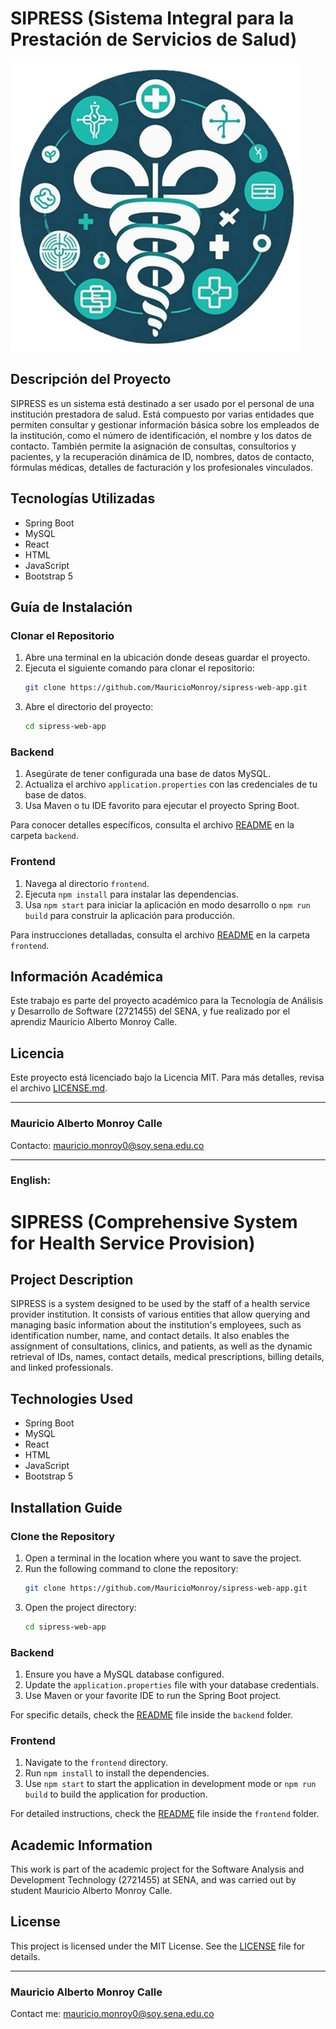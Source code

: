 # SIPRESS (Sistema Integral para la Prestación de Servicios de Salud)

![SIPRESS Logo](backend/src/main/resources/images/print-logo.png)

## Descripción del Proyecto

SIPRESS es un sistema está destinado a ser usado por el personal de una institución prestadora de salud. Está compuesto
por
varias entidades que permiten consultar y gestionar información básica sobre los empleados de la institución, como el
número de identificación, el nombre y los datos de contacto. También permite la asignación de consultas, consultorios y
pacientes, y la recuperación dinámica de ID, nombres, datos de contacto, fórmulas médicas, detalles de facturación y los
profesionales vinculados.

## Tecnologías Utilizadas

- Spring Boot
- MySQL
- React
- HTML
- JavaScript
- Bootstrap 5

## Guía de Instalación

### Clonar el Repositorio

1. Abre una terminal en la ubicación donde deseas guardar el proyecto.
2. Ejecuta el siguiente comando para clonar el repositorio:
   ```bash
   git clone https://github.com/MauricioMonroy/sipress-web-app.git
    ```
3. Abre el directorio del proyecto:
   ```bash
   cd sipress-web-app
   ```

### Backend

1. Asegúrate de tener configurada una base de datos MySQL.
2. Actualiza el archivo `application.properties` con las credenciales de tu base de datos.
3. Usa Maven o tu IDE favorito para ejecutar el proyecto Spring Boot.

Para conocer detalles específicos, consulta el archivo [README](backend/README.md) en la carpeta `backend`.

### Frontend

1. Navega al directorio `frontend`.
2. Ejecuta `npm install` para instalar las dependencias.
3. Usa `npm start` para iniciar la aplicación en modo desarrollo o `npm run build` para construir la aplicación para
   producción.

Para instrucciones detalladas, consulta el archivo [README](frontend/README.md) en la carpeta `frontend`.

## Información Académica

Este trabajo es parte del proyecto académico para la Tecnología de Análisis y Desarrollo de Software (2721455) del SENA,
y fue realizado por el aprendiz Mauricio Alberto Monroy Calle.

## Licencia

Este proyecto está licenciado bajo la Licencia MIT. Para más detalles, revisa el archivo [LICENSE.md](LICENSE.md).

___

### Mauricio Alberto Monroy Calle

Contacto: mauricio.monroy0@soy.sena.edu.co
___

### **English:**

# SIPRESS (Comprehensive System for Health Service Provision)

## Project Description

SIPRESS is a system designed to be used by the staff of a health service provider institution. It consists of various
entities
that allow querying and managing basic information about the institution's employees, such as identification number,
name, and contact details. It also enables the assignment of consultations, clinics, and patients, as well as the
dynamic retrieval of IDs, names, contact details, medical prescriptions, billing details, and linked professionals.

## Technologies Used

- Spring Boot
- MySQL
- React
- HTML
- JavaScript
- Bootstrap 5

## Installation Guide

### Clone the Repository

1. Open a terminal in the location where you want to save the project.
2. Run the following command to clone the repository:
   ```bash
   git clone https://github.com/MauricioMonroy/sipress-web-app.git
    ```
3. Open the project directory:
   ```bash
   cd sipress-web-app
   ```

### Backend

1. Ensure you have a MySQL database configured.
2. Update the `application.properties` file with your database credentials.
3. Use Maven or your favorite IDE to run the Spring Boot project.

For specific details, check the [README](backend/README.md) file inside the `backend` folder.

### Frontend

1. Navigate to the `frontend` directory.
2. Run `npm install` to install the dependencies.
3. Use `npm start` to start the application in development mode or `npm run build` to build the application for
   production.

For detailed instructions, check the [README](frontend/README.md) file inside the `frontend` folder.

## Academic Information

This work is part of the academic project for the Software Analysis and Development Technology (2721455) at SENA, and
was carried out by student Mauricio Alberto Monroy Calle.

## License

This project is licensed under the MIT License. See the [LICENSE](LICENSE) file for details.


---

### Mauricio Alberto Monroy Calle

Contact me: mauricio.monroy0@soy.sena.edu.co 

